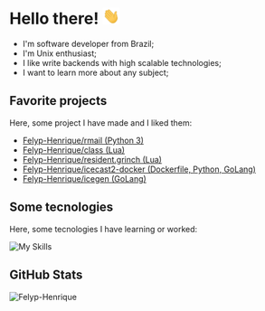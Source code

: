 # Hello there! <img src="./assets/hello.gif" width="30px">

* I'm software developer from Brazil;
* I'm Unix enthusiast;
* I like write backends with high scalable technologies;
* I want to learn more about any subject;

## Favorite projects

Here, some project I have made and I liked them:

* [Felyp-Henrique/rmail (Python 3)](https://github.com/Felyp-Henrique/rmail)
* [Felyp-Henrique/class (Lua)](https://github.com/Felyp-Henrique/class)
* [Felyp-Henrique/resident.grinch (Lua)](https://github.com/Felyp-Henrique/resident.grinch)
* [Felyp-Henrique/icecast2-docker (Dockerfile, Python, GoLang)](https://github.com/Felyp-Henrique/icecast2-docker)
* [Felyp-Henrique/icegen (GoLang)](https://github.com/Felyp-Henrique/icegen)

## Some tecnologies

Here, some tecnologies I have learning or worked:

![My Skills](https://skillicons.dev/icons?i=go,python,java,lua,git,linux,neovim,docker,nginx,jenkins&perline=8)

## GitHub Stats

![Felyp-Henrique](https://github-readme-stats.vercel.app/api/top-langs?username=Felyp-Henrique&show_icons=true&theme=radical)
